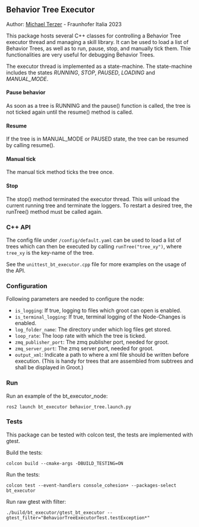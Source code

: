 ## Behavior Tree Executor

Author: [Michael Terzer](mailto:michael.terzer@fraunhofer.it) - Fraunhofer Italia 2023

This package hosts several C++ classes for controlling a Behavior Tree executor thread and managing a skill library. It can be used to load a list of Behavior Trees, as well as to run, pause, stop, and manually tick them. Thie functionalities are very useful for debugging Behavior Trees.

The executor thread is implemented as a state-machine. The state-machine includes the states _RUNNING_, _STOP_, _PAUSED_, _LOADING_ and _MANUAL_MODE_.

#### Pause behavior

As soon as a tree is RUNNING and the pause() function is called, the tree is not ticked again until the resume() method is called.

#### Resume

If the tree is in MANUAL_MODE or PAUSED state, the tree can be resumed by calling resume().

#### Manual tick

The manual tick method ticks the tree once.

#### Stop

The stop() method terminated the executor thread. This will unload the current running tree and terminate the loggers. To restart a desired tree, the runTree() method must be called again.

### C++ API

The config file under `/config/default.yaml` can be used to load a list of trees which can then be executed by calling `runTree("tree_xy")`, where `tree_xy` is the key-name of the tree.

See the `unittest_bt_executor.cpp` file for more examples on the usage of the API.

### Configuration

Following parameters are needed to configure the node:

- `is_logging`: If true, logging to files which groot can open is enabled.
- `is_terminal_logging`: If true, terminal logging of the Node-Changes is enabled.
- `log_folder_name`: The directory under which log files get stored.
- `loop_rate`: The loop rate with which the tree is ticked.
- `zmq_publisher_port`: The zmq publisher port, needed for groot.
- `zmq_server_port`: The zmq server port, needed for groot.
- `output_xml`: Indicate a path to where a xml file should be written before execution. (This is handy for trees that are assembled from subtrees and shall be displayed in Groot.)

### Run

Run an example of the bt_executor_node:

```
ros2 launch bt_executor behavior_tree.launch.py
```

### Tests

This package can be tested with colcon test, the tests are implemented with gtest.

Build the tests:

```
colcon build --cmake-args -DBUILD_TESTING=ON
```

Run the tests:

```
colcon test --event-handlers console_cohesion+ --packages-select bt_executor
```

Run raw gtest with filter:

```
./build/bt_executor/gtest_bt_executor --gtest_filter="BehaviorTreeExecutorTest.testException*"
```
